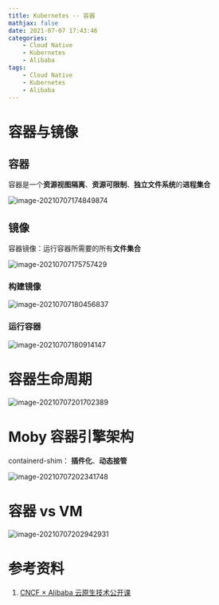 ```yaml
---
title: Kubernetes -- 容器
mathjax: false
date: 2021-07-07 17:43:46
categories:
	- Cloud Native
	- Kubernetes
	- Alibaba
tags:
	- Cloud Native
	- Kubernetes
	- Alibaba
---
```


# 容器与镜像

## 容器

容器是一个**资源视图隔离**、**资源可限制**、**独立文件系统**的**进程集合**

![image-20210707174849874](https://cloud-native-alibaba-1253868755.cos.ap-guangzhou.myqcloud.com/kubernetes/image-20210707174849874.png)

<!-- more -->

## 镜像

容器镜像：运行容器所需要的所有**文件集合**

![image-20210707175757429](https://cloud-native-alibaba-1253868755.cos.ap-guangzhou.myqcloud.com/kubernetes/image-20210707175757429.png)

### 构建镜像

![image-20210707180456837](https://cloud-native-alibaba-1253868755.cos.ap-guangzhou.myqcloud.com/kubernetes/image-20210707180456837.png)

### 运行容器

![image-20210707180914147](https://cloud-native-alibaba-1253868755.cos.ap-guangzhou.myqcloud.com/kubernetes/image-20210707180914147.png)

# 容器生命周期

![image-20210707201702389](https://cloud-native-alibaba-1253868755.cos.ap-guangzhou.myqcloud.com/kubernetes/image-20210707201702389.png)

# Moby 容器引擎架构

containerd-shim： **插件化**、**动态接管**

![image-20210707202341748](https://cloud-native-alibaba-1253868755.cos.ap-guangzhou.myqcloud.com/kubernetes/image-20210707202341748.png)

# 容器 vs VM

![image-20210707202942931](https://cloud-native-alibaba-1253868755.cos.ap-guangzhou.myqcloud.com/kubernetes/image-20210707202942931.png)

# 参考资料

1. [CNCF × Alibaba 云原生技术公开课](https://edu.aliyun.com/course/1651)